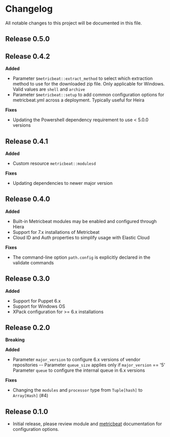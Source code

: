 # Changelog

All notable changes to this project will be documented in this file.

## Release 0.5.0

## Release 0.4.2

**Added**
- Parameter `$metricbeat::extract_method` to select which extraction method to use for the downloaded zip file. Only applicable for Windows. Valid values are `shell` and `archive`
- Parameter `$metricbeat::setup` to add common configuration options for metricbeat.yml across a deployment. Typically useful for Heira

**Fixes**
- Updating the Powershell dependency requirement to use < 5.0.0 versions

## Release 0.4.1

**Added**
- Custom resource `metricbeat::modulesd`

**Fixes**
- Updating dependencies to newer major version

## Release 0.4.0

**Added**
- Built-in Metricbeat modules may be enabled and configured through Hiera
- Support for 7.x installations of Metricbeat
- Cloud ID and Auth properties to simplify usage with Elastic Cloud

**Fixes**
- The command-line option `path.config` is explicitly declared in the validate commands

## Release 0.3.0

**Added**
- Support for Puppet 6.x
- Support for Windows OS
- XPack configuration for >= 6.x installations

## Release 0.2.0

**Breaking**

**Added**
- Parameter `major_version` to configure 6.x versions of vendor repositories
-- Parameter `queue_size` applies only if `major_version` == '5'
Parameter `queue` to configure the internal queue in 6.x versions

**Fixes**
- Changing the `modules` and `processor` type from `Tuple[hash]` to `Array[Hash]` (#4)

## Release 0.1.0

- Initial release, please review module and [metricbeat](https://www.elastic.co/guide/en/beats/metricbeat/current/index.html) documentation for configuration options.

